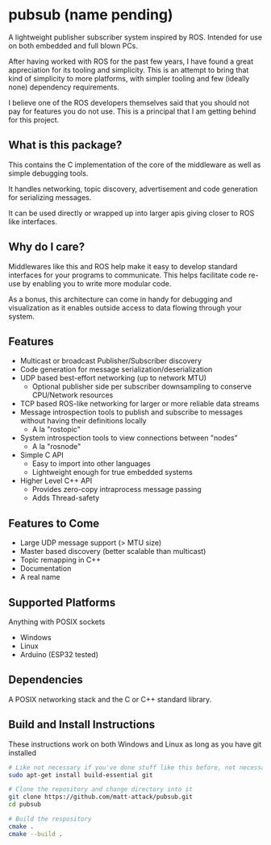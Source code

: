 # pubsub (name pending)
A lightweight publisher subscriber system inspired by ROS. Intended for use on both embedded and full blown PCs.

After having worked with ROS for the past few years, I have found a great appreciation for its tooling and simplicity. 
This is an attempt to bring that kind of simplicity to more platforms, with simpler tooling and few (ideally none) dependency requirements.

I believe one of the ROS developers themselves said that you should not pay for features you do not use. 
This is a principal that I am getting behind for this project.

## What is this package?

This contains the C implementation of the core of the middleware as well as simple debugging tools.

It handles networking, topic discovery, advertisement and code generation for serializing messages.

It can be used directly or wrapped up into larger apis giving closer to ROS like interfaces.

## Why do I care?

Middlewares like this and ROS help make it easy to develop standard interfaces for your programs to communicate. 
This helps facilitate code re-use by enabling you to write more modular code. 

As a bonus, this architecture can come in handy for debugging and visualization as it enables outside access to data flowing through your system.

## Features

* Multicast or broadcast Publisher/Subscriber discovery
* Code generation for message serialization/deserialization
* UDP based best-effort networking (up to network MTU)
  * Optional publisher side per subscriber downsampling to conserve CPU/Network resources
* TCP based ROS-like networking for larger or more reliable data streams
* Message introspection tools to publish and subscribe to messages without having their definitions locally
  * A la "rostopic"
* System introspection tools to view connections between "nodes"
  * A la "rosnode"
* Simple C API
  * Easy to import into other languages
  * Lightweight enough for true embedded systems
* Higher Level C++ API
  * Provides zero-copy intraprocess message passing
  * Adds Thread-safety

## Features to Come

* Large UDP message support (> MTU size)
* Master based discovery (better scalable than multicast)
* Topic remapping in C++
* Documentation
* A real name

## Supported Platforms

Anything with POSIX sockets
- Windows
- Linux
- Arduino (ESP32 tested)

## Dependencies

A POSIX networking stack and the C or C++ standard library.

## Build and Install Instructions

These instructions work on both Windows and Linux as long as you have git installed

```bash
# Like not necessary if you've done stuff like this before, not necessary (or possible) on Windows
sudo apt-get install build-essential git

# Clone the repository and change directory into it
git clone https://github.com/matt-attack/pubsub.git
cd pubsub

# Build the respository
cmake .
cmake --build .
```
